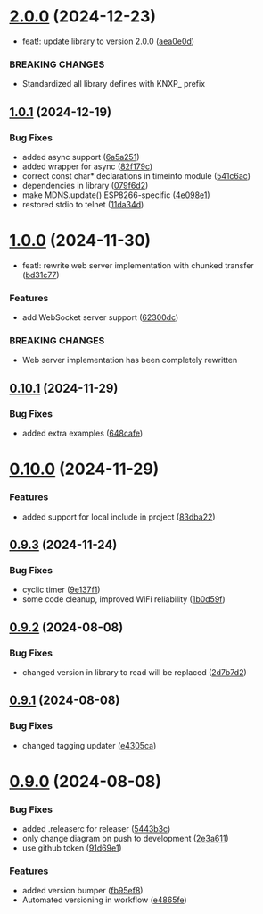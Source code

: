 # [2.0.0](https://github.com/ErikMeinders/knx_platformio/compare/v1.0.1...v2.0.0) (2024-12-23)


* feat!: update library to version 2.0.0 ([aea0e0d](https://github.com/ErikMeinders/knx_platformio/commit/aea0e0dcf70723837833a965d5f438d75dd9e82d))


### BREAKING CHANGES

* Standardized all library defines with KNXP_ prefix

## [1.0.1](https://github.com/ErikMeinders/knx_platformio/compare/v1.0.0...v1.0.1) (2024-12-19)


### Bug Fixes

* added async support ([6a5a251](https://github.com/ErikMeinders/knx_platformio/commit/6a5a251885bce318699f31207ec8494e78c1ebaf))
* added wrapper for async ([82f179c](https://github.com/ErikMeinders/knx_platformio/commit/82f179ccd9e33e1baabf9eaaa34dd753ef69b6aa))
* correct const char* declarations in timeinfo module ([541c6ac](https://github.com/ErikMeinders/knx_platformio/commit/541c6ac1593c8b16fbb3ffb592c8f48fc66665e0))
* dependencies in library ([079f6d2](https://github.com/ErikMeinders/knx_platformio/commit/079f6d27a21f8fbb0e871dd2ca6ba7fc2caec7c2))
* make MDNS.update() ESP8266-specific ([4e098e1](https://github.com/ErikMeinders/knx_platformio/commit/4e098e188a24b1fbcf1951d753e1ad6c6a2c444e))
* restored stdio to telnet ([11da34d](https://github.com/ErikMeinders/knx_platformio/commit/11da34d1dc029fc89937e1865863cec5786b6f12))

# [1.0.0](https://github.com/ErikMeinders/knx_platformio/compare/v0.10.1...v1.0.0) (2024-11-30)


* feat!: rewrite web server implementation with chunked transfer ([bd31c77](https://github.com/ErikMeinders/knx_platformio/commit/bd31c776dd81b8838e66b754661059d5befe8b01))


### Features

* add WebSocket server support ([62300dc](https://github.com/ErikMeinders/knx_platformio/commit/62300dc39061b9f3cf56a64ea28371817412b0fe))


### BREAKING CHANGES

* Web server implementation has been completely rewritten

## [0.10.1](https://github.com/ErikMeinders/knx_platformio/compare/v0.10.0...v0.10.1) (2024-11-29)


### Bug Fixes

* added extra examples ([648cafe](https://github.com/ErikMeinders/knx_platformio/commit/648cafeb15b4fd4bbfe12e3c1c20637df23e1972))

# [0.10.0](https://github.com/ErikMeinders/knx_platformio/compare/v0.9.3...v0.10.0) (2024-11-29)


### Features

* added support for local include in project ([83dba22](https://github.com/ErikMeinders/knx_platformio/commit/83dba22fe2a074fbf89893a7152513b7d5180943))

## [0.9.3](https://github.com/ErikMeinders/knx_platformio/compare/v0.9.2...v0.9.3) (2024-11-24)


### Bug Fixes

* cyclic timer ([9e137f1](https://github.com/ErikMeinders/knx_platformio/commit/9e137f1913a26901df26f2cf9dc079611b4a1286))
* some code cleanup, improved WiFi reliability ([1b0d59f](https://github.com/ErikMeinders/knx_platformio/commit/1b0d59f27c40a00ce523daaf63c33c2b2c211e03))

## [0.9.2](https://github.com/ErikMeinders/knx_platformio/compare/v0.9.1...v0.9.2) (2024-08-08)


### Bug Fixes

* changed version in library to read will be replaced ([2d7b7d2](https://github.com/ErikMeinders/knx_platformio/commit/2d7b7d25f3121ea73c916f10df80e1c92c8d1000))

## [0.9.1](https://github.com/ErikMeinders/knx_platformio/compare/v0.9.0...v0.9.1) (2024-08-08)


### Bug Fixes

* changed tagging updater ([e4305ca](https://github.com/ErikMeinders/knx_platformio/commit/e4305caa3687392c2d853c5f048e9f77ba23c24a))

# [0.9.0](https://github.com/ErikMeinders/knx_platformio/compare/v0.8.5...v0.9.0) (2024-08-08)


### Bug Fixes

* added .releaserc for releaser ([5443b3c](https://github.com/ErikMeinders/knx_platformio/commit/5443b3c7c33588c059c833b65d17ad687acff804))
* only change diagram on push to development ([2e3a611](https://github.com/ErikMeinders/knx_platformio/commit/2e3a611458339ca9f1503f28b05b3c49a91e14c5))
* use github token ([91d69e1](https://github.com/ErikMeinders/knx_platformio/commit/91d69e1b42225ef85de8bde9c9ceb0ba1f5dd3ab))


### Features

* added version bumper ([fb95ef8](https://github.com/ErikMeinders/knx_platformio/commit/fb95ef86c599a9e2ea92b7a3c4cd9c0a598de6ee))
* Automated versioning in workflow ([e4865fe](https://github.com/ErikMeinders/knx_platformio/commit/e4865fe87f89fb634e6ad49b721f639c27ff311c))
